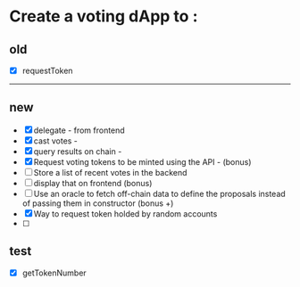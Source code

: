 
# Create a voting dApp to :
## old
- [x] requestToken

-----
## new
- [x] delegate - from frontend
- [x] cast votes -
- [x] query results on chain -
- [x] Request voting tokens to be minted using the API -
(bonus) 
- [ ] Store a list of recent votes in the backend 
- [ ] display that on frontend
(bonus) 
- [ ] Use an oracle to fetch off-chain data to define the proposals instead of passing them in constructor
(bonus +)
- [x] Way to request token holded by random accounts
- [ ]

## test
- [x] getTokenNumber
